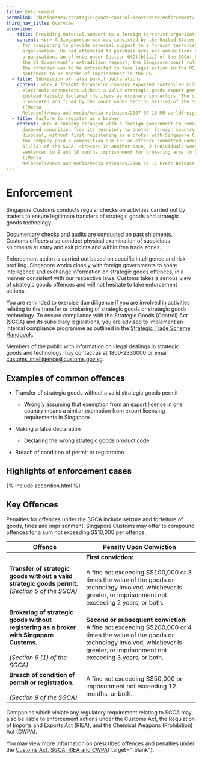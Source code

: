 ```yaml
---
title: Enforcement
permalink: /businesses/strategic-goods-control-1/overview/enforcement/
third_nav_title: Overview
accordion:
  - title: Providing material support to a foreign terrorist organization
    content: <br> A Singaporean man was convicted by the United States (US) Court
      for conspiring to provide material support to a foreign terrorist
      organisation. He had attempted to purchase arms and ammunitions for this
      organisation, an offence under Section 6(2)(b)(ii) of the SGCA. Following
      the US Government’s extradition request, the Singapore court ruled that
      the offender was to be extradited to face legal action in the US. He was
      sentenced to 57 months of imprisonment in the US.
  - title: Submission of false permit declarations
    content: <br> A freight forwarding company exported controlled military
      electronic connectors without a valid strategic goods export permit and
      instead falsely declared the items as ordinary connectors. The company was
      prosecuted and fined by the court under Section 5(1)(a) of the SGCA.
      ([Media
      Release](/news-and-media/media-releases/2007-09-18-MR-worldfreight.pdf))
  - title: Failure to register as a broker
    content: <br> A company arranged with a foreign government to remove expired and
      damaged ammunition from its territory to another foreign country for
      disposal, without first registering as a broker with Singapore Customs.
      The company paid a composition sum for an offence committed under Section
      6(1)(a) of the SGCA. <br><br> In another case, 2 individuals were
      sentenced to 9 and 18 months imprisonment for brokering arms to Syria.
      ([Media
      Release](/news-and-media/media-releases/2006-10-11-Press-Release.pdf)).
---
```

# Enforcement

Singapore Customs conducts regular checks on activities carried out by traders to ensure legitimate transfers of strategic goods and strategic goods technology.

Documentary checks and audits are conducted on past shipments. Customs officers also conduct physical examination of suspicious shipments at entry and exit points and within free trade zones.

Enforcement action is carried out based on specific intelligence and risk profiling. Singapore works closely with foreign governments to share intelligence and exchange information on strategic goods offences, in a manner consistent with our respective laws. Customs takes a serious view of strategic goods offences and will not hesitate to take enforcement actions.

You are reminded to exercise due diligence if you are involved in activities relating to the transfer or brokering of strategic goods or strategic goods technology. To ensure compliance with the Strategic Goods (Control) Act (SGCA) and its subsidiary legislations, you are advised to implement an internal compliance programme as outlined in the  [Strategic Trade Scheme Handbook](/files/businesses/seb/sts%20handbook%20-%201%20oct%202023.pdf).

Members of the public with information on illegal dealings in strategic goods and technology may contact us at 1800-2330000 or email  [customs_intelligence@customs.gov.sg](mailto:customs_intelligence@customs.gov.sg).


## Examples of common offences

-   Transfer of strategic goods without a valid strategic goods permit
    
    -   Wrongly assuming that exemption from an export licence in one country means a similar exemption from export licensing requirements in Singapore

-   Making a false declaration
    
    -   Declaring the wrong strategic goods product code

-   Breach of condition of permit or registration

## **Highlights of enforcement cases**

{% include accordion.html %}

## Key Offences

Penalties for offences under the SGCA include seizure and forfeiture of goods, fines and imprisonment. Singapore Customs may offer to compound offences for a sum not exceeding S$10,000 per offence.

| Offence | Penalty Upon Conviction |
|--|--|
| **Transfer of strategic goods without a valid strategic goods permit.** <br>  _(Section 5 of the SGCA)_ | **First conviction:** <br><br> A fine not exceeding S$100,000 or 3 times the value of the goods or technology involved, whichever is greater, or imprisonment not exceeding 2 years, or both. |
| **Brokering of strategic goods without registering as a broker with Singapore Customs.** <br><br> _(Section 6 (1) of the SGCA)_|  **Second or subsequent conviction:** <br> A fine not exceeding S$200,000 or 4 times the value of the goods or technology involved, whichever is greater, or imprisonment not exceeding 3 years, or both. |
| **Breach of condition of permit or registration.** <br><br> _(Section 9 of the SGCA)_ | A fine not exceeding S$50,000 or imprisonment not exceeding 12 months, or both. |

Companies which violate any regulatory requirement relating to SGCA may also be liable to enforcement actions under the Customs Act, the Regulation of Imports and Exports Act (RIEA), and the Chemical Weapons (Prohibition) Act (CWPA).

You may view more information on prescribed offences and penalties under the  [Customs Act, SGCA, RIEA and CWPA](/businesses/acts-and-subsidiary-legislation/overview){:target="_blank"}.